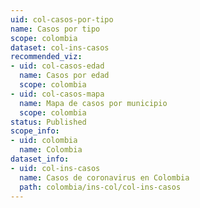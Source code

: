 ```yaml
---
uid: col-casos-por-tipo
name: Casos por tipo
scope: colombia
dataset: col-ins-casos
recommended_viz:
- uid: col-casos-edad
  name: Casos por edad
  scope: colombia
- uid: col-casos-mapa
  name: Mapa de casos por municipio
  scope: colombia
status: Published
scope_info:
- uid: colombia
  name: Colombia
dataset_info:
- uid: col-ins-casos
  name: Casos de coronavirus en Colombia
  path: colombia/ins-col/col-ins-casos
---
```


